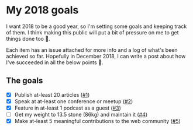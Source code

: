 # My 2018 goals
I want 2018 to be a good year, so I'm setting some goals and keeping track of them. I think making this public will put a bit of pressure on me to get things done too 🚀.

Each item has an issue attached for more info and a log of what's been achieved so far. Hopefully in December 2018, I can write a post about how I've succeeded in all the below points 🙂.

## The goals
- [x] Publish at-least 20 articles ([#1](https://github.com/hankchizljaw/2018-goals/issues/1))
- [x] Speak at at-least one conference or meetup ([#2](https://github.com/hankchizljaw/2018-goals/issues/2))
- [x] Feature in at-least 1 podcast as a guest ([#3](https://github.com/hankchizljaw/2018-goals/issues/3))
- [ ] Get my weight to 13.5 stone (86kg) and maintain it ([#4](https://github.com/hankchizljaw/2018-goals/issues/4)) 
- [x] Make at-least 5 meaningful contributions to the web community ([#5](https://github.com/hankchizljaw/2018-goals/issues/5))
